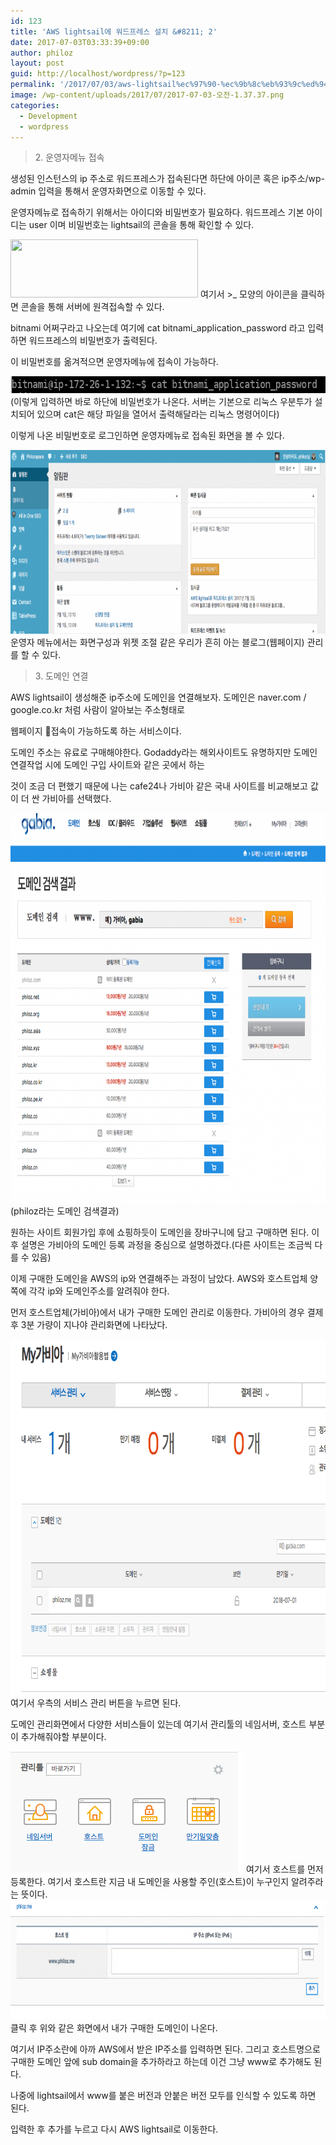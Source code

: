 ```yaml
---
id: 123
title: 'AWS lightsail에 워드프레스 설치 &#8211; 2'
date: 2017-07-03T03:33:39+09:00
author: philoz
layout: post
guid: http://localhost/wordpress/?p=123
permalink: '/2017/07/03/aws-lightsail%ec%97%90-%ec%9b%8c%eb%93%9c%ed%94%84%eb%a0%88%ec%8a%a4-%ec%84%a4%ec%b9%98-2/'
image: /wp-content/uploads/2017/07/2017-07-03-오전-1.37.37.png
categories:
  - Development
  - wordpress
---
```

<blockquote>2. 운영자메뉴 접속</blockquote>
생성된 인스턴스의 ip 주소로 워드프레스가 접속된다면 하단에 아이콘 혹은 ip주소/wp-admin 입력을 통해서 운영자화면으로 이동할 수 있다.

<!--more-->

운영자메뉴로 접속하기 위해서는 아이디와 비밀번호가 필요하다. 워드프레스 기본 아이디는 user 이며 비밀번호는 lightsail의 콘솔을 통해 확인할 수 있다.

<img class="alignnone size-medium wp-image-538" src="/assets/wp-content/uploads/2017/07/스크린샷-2017-07-03-오전-1.33.58-300x93.png" alt="" width="300" height="93">
여기서 &gt;_ 모양의 아이콘을 클릭하면 콘솔을 통해 서버에 원격접속할 수 있다.

bitnami 어쩌구라고 나오는데 여기에 cat bitnami_application_password 라고 입력하면 워드프레스의 비밀번호가 출력된다.

이 비밀번호를 옮겨적으면 운영자메뉴에 접속이 가능하다.

<img class="alignnone size-full wp-image-566" src="/assets/wp-content/uploads/2017/07/2017-07-03-오전-1.35.17.png" alt="" width="670" height="27">
(이렇게 입력하면 바로 하단에 비밀번호가 나온다. 서버는 기본으로 리눅스 우분투가 설치되어 있으며 cat은 해당 파일을 열어서 출력해달라는 리눅스 명령어이다)

이렇게 나온 비밀번호로 로그인하면 운영자메뉴로 접속된 화면을 볼 수 있다.

<img class="alignnone size-large wp-image-568" src="/assets/wp-content/uploads/2017/07/2017-07-03-오전-1.36.38-1024x358.png" alt="" width="840" height="294">
운영자 메뉴에서는 화면구성과 위젯 조절 같은 우리가 흔히 아는 블로그(웹페이지) 관리를 할 수 있다.
<blockquote>3. 도메인 연결</blockquote>
AWS lightsail이 생성해준 ip주소에 도메인을 연결해보자. 도메인은 naver.com / google.co.kr 처럼 사람이 알아보는 주소형태로

웹페이지 접속이 가능하도록 하는 서비스이다.

도메인 주소는 유료로 구매해야한다. Godaddy라는 해외사이트도 유명하지만 도메인 연결작업 시에 도메인 구입 사이트와 같은 곳에서 하는

것이 조금 더 편했기 때문에 나는 cafe24나 가비아 같은 국내 사이트를 비교해보고 값이 더 싼 가비아를 선택했다.

<img class="alignnone size-large wp-image-569" src="/assets/wp-content/uploads/2017/07/2017-07-03-오전-1.37.37-1024x759.png" alt="" width="840" height="623">
(philoz라는 도메인 검색결과)

원하는 사이트 회원가입 후에 쇼핑하듯이 도메인을 장바구니에 담고 구매하면 된다. 이후 설명은 가비아의 도메인 등록 과정을 중심으로 설명하겠다.(다른 사이트는 조금씩 다를 수 있음)

이제 구매한 도메인을 AWS의 ip와 연결해주는 과정이 남았다. AWS와 호스트업체 양쪽에 각각 ip와 도메인주소를 알려줘야 한다.

먼저 호스트업체(가비아)에서 내가 구매한 도메인 관리로 이동한다. 가비아의 경우 결제 후 3분 가량이 지나야 관리화면에 나타났다.

<img class="alignnone size-full wp-image-570" src="/assets/wp-content/uploads/2017/07/2017-07-03-오전-1.38.05.png" alt="" width="825" height="568">
여기서 우측의 서비스 관리 버튼을 누르면 된다.

도메인 관리화면에서 다양한 서비스들이 있는데 여기서 관리툴의 네임서버, 호스트 부분이 추가해줘야할 부분이다.

<img class="alignnone size-full wp-image-571" src="/assets/wp-content/uploads/2017/07/2017-07-03-오전-1.38.20.png" alt="" width="373" height="194">
여기서 호스트를 먼저 등록한다. 여기서 호스트란 지금 내 도메인을 사용할 주인(호스트)이 누구인지 알려주라는 뜻이다.

<img class="alignnone size-large wp-image-572" src="/assets/wp-content/uploads/2017/07/2017-07-03-오전-1.38.44-1024x233.png" alt="" width="840" height="191">
클릭 후 위와 같은 화면에서 내가 구매한 도메인이 나온다.

여기서 IP주소란에 아까 AWS에서 받은 IP주소를 입력하면 된다. 그리고 호스트명으로 구매한 도메인 앞에 sub domain을 추가하라고 하는데 이건 그냥 www로 추가해도 된다.

나중에 lightsail에서 www를 붙은 버전과 안붙은 버전 모두를 인식할 수 있도록 하면 된다.

입력한 후 추가를 누르고 다시 AWS lightsail로 이동한다.